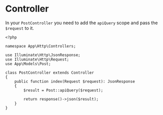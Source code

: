 # Controller

In your `PostController` you need to add the `apiQuery` scope and pass the `$request` to it.

```php{13}
<?php

namespace App\Http\Controllers;

use Illuminate\Http\JsonResponse;
use Illuminate\Http\Request;
use App\Models\Post;

class PostController extends Controller
{
    public function index(Request $request): JsonResponse
    {
        $result = Post::apiQuery($request);

        return response()->json($result);
    }   
}
```

